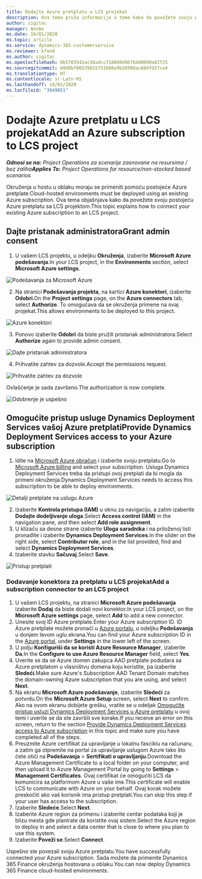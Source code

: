 ```yaml
---
title: Dodajte Azure pretplatu u LCS projekat
description: Ova tema pruža informacije o tome kako da povežete svoju Azure pretplatu sa LCS projektom.
author: sigitac
manager: Annbe
ms.date: 10/01/2020
ms.topic: article
ms.service: dynamics-365-customerservice
ms.reviewer: kfend
ms.author: sigitac
ms.openlocfilehash: 0b5703542ac58adcc710890d9676dd0090a82f25
ms.sourcegitcommit: b9d8bf00239815f31686e9b28998ac684fd2fca4
ms.translationtype: HT
ms.contentlocale: sr-Latn-RS
ms.lasthandoff: 10/02/2020
ms.locfileid: "3949051"
---
```

# <a name="add-an-azure-subscription-to-lcs-project"></a><span data-ttu-id="a35e8-103">Dodajte Azure pretplatu u LCS projekat</span><span class="sxs-lookup"><span data-stu-id="a35e8-103">Add an Azure subscription to LCS project</span></span>

<span data-ttu-id="a35e8-104">_**Odnosi se na:** Project Operations za scenarije zasnovane na resursima / bez zaliha_</span><span class="sxs-lookup"><span data-stu-id="a35e8-104">_**Applies To:** Project Operations for resource/non-stocked based scenarios_</span></span>

<span data-ttu-id="a35e8-105">Okruženja u hostu u oblaku moraju se primeniti pomoću postojeće Azure pretplate.</span><span class="sxs-lookup"><span data-stu-id="a35e8-105">Cloud-hosted environments must be deployed using an existing Azure subscription.</span></span> <span data-ttu-id="a35e8-106">Ova tema objašnjava kako da povežete svoju postojeću Azure pretplatu sa LCS projektom.</span><span class="sxs-lookup"><span data-stu-id="a35e8-106">This topic explains how to connect your existing Azure subscription to an LCS project.</span></span> 

## <a name="grant-admin-consent"></a><span data-ttu-id="a35e8-107">Dajte pristanak administratora</span><span class="sxs-lookup"><span data-stu-id="a35e8-107">Grant admin consent</span></span>

1. <span data-ttu-id="a35e8-108">U vašem LCS projektu, u odeljku **Okruženja**, izaberite **Microsoft Azure podešavanja**.</span><span class="sxs-lookup"><span data-stu-id="a35e8-108">In your LCS project, in the **Environments** section, select **Microsoft Azure settings**.</span></span>

![Podešavanja za Microsoft Azure](./media/1MicrosoftAzureSettings.png)

2. <span data-ttu-id="a35e8-110">Na stranici **Podešavanja projekta**, na kartici **Azure konektori**, izaberite **Odobri**.</span><span class="sxs-lookup"><span data-stu-id="a35e8-110">On the **Project settings** page, on the **Azure connectors** tab, select **Authorize**.</span></span> <span data-ttu-id="a35e8-111">To omogućava da se okruženja primene na ovaj projekat.</span><span class="sxs-lookup"><span data-stu-id="a35e8-111">This allows environments to be deployed to this project.</span></span>

![Azure konektori](./media/2AzureConnectors.png)

3. <span data-ttu-id="a35e8-113">Ponovo izaberite **Odobri** da biste pružili pristanak administratora.</span><span class="sxs-lookup"><span data-stu-id="a35e8-113">Select **Authorize** again to provide admin consent.</span></span>

![Dajte pristanak administratora](./media/3GrantAdminConsent.png)

4. <span data-ttu-id="a35e8-115">Prihvatite zahtev za dozvole.</span><span class="sxs-lookup"><span data-stu-id="a35e8-115">Accept the permissions request.</span></span>

![Prihvatite zahtev za dozvole](./media/4AcceptPermissionRequest.png)

<span data-ttu-id="a35e8-117">Ovlašćenje je sada završeno.</span><span class="sxs-lookup"><span data-stu-id="a35e8-117">The authorization is now complete.</span></span> 

![Odobrenje je uspešno](./media/5AuthorizationComplete.png)

## <a name="provide-dynamics-deployment-services-access-to-your-azure-subscription"></a><a name="provide"></a><span data-ttu-id="a35e8-119">Omogućite pristup usluge Dynamics Deployment Services vašoj Azure pretplati</span><span class="sxs-lookup"><span data-stu-id="a35e8-119">Provide Dynamics Deployment Services access to your Azure subscription</span></span>

1. <span data-ttu-id="a35e8-120">Idite na [Microsoft Azure obračun](https://portal.azure.com/#blade/Microsoft\_Azure\_Billing/SubscriptionsBlade) i izaberite svoju pretplatu.</span><span class="sxs-lookup"><span data-stu-id="a35e8-120">Go to [Microsoft Azure billing](https://portal.azure.com/#blade/Microsoft\_Azure\_Billing/SubscriptionsBlade) and select your subscription.</span></span> <span data-ttu-id="a35e8-121">Usluga Dynamics Deployment Services treba da pristupi ovoj pretplati da bi mogla da primeni okruženja.</span><span class="sxs-lookup"><span data-stu-id="a35e8-121">Dynamics Deployment Services needs to access this subscription to be able to deploy environments.</span></span>

![Detalji pretplate na uslugu Azure](./media/6AzureSubscription.png)

2. <span data-ttu-id="a35e8-123">Izaberite **Kontrola pristupa (IAM)** u oknu za navigaciju, a zatim izaberite **Dodajte dodeljivanje uloga**.</span><span class="sxs-lookup"><span data-stu-id="a35e8-123">Select **Access control (IAM)** in the navigation pane, and then select **Add role assignment**.</span></span>
3. <span data-ttu-id="a35e8-124">U klizaču sa desne strane izaberite **Uloga saradnika** i na priloženoj listi pronađite i izaberite **Dynamics Deployment Services**.</span><span class="sxs-lookup"><span data-stu-id="a35e8-124">In the slider on the right side, select **Contributor role**, and in the list provided, find and select **Dynamics Deployment Services**.</span></span> 
4. <span data-ttu-id="a35e8-125">Izaberite stavku **Sačuvaj**.</span><span class="sxs-lookup"><span data-stu-id="a35e8-125">Select **Save**.</span></span>

![Pristup pretplati](./media/7SubscriptionAccess.png)

### <a name="add-a-subscription-connector-to-an-lcs-project"></a><span data-ttu-id="a35e8-127">Dodavanje konektora za pretplatu u LCS projekat</span><span class="sxs-lookup"><span data-stu-id="a35e8-127">Add a subscription connector to an LCS project</span></span>

1. <span data-ttu-id="a35e8-128">U vašem LCS projektu, na stranici **Microsoft Azure podešavanja** izaberite **Dodaj** da biste dodali novi konektor.</span><span class="sxs-lookup"><span data-stu-id="a35e8-128">In your LCS project, on the **Microsoft Azure settings** page, select **Add** to add a new connector.</span></span>
2. <span data-ttu-id="a35e8-129">Unesite svoj ID Azure pretplate.</span><span class="sxs-lookup"><span data-stu-id="a35e8-129">Enter your Azure subscription ID.</span></span> <span data-ttu-id="a35e8-130">ID Azure pretplate možete pronaći u [Azure portalu](https://ms.portal.azure.com/), u odeljku  **Podešavanja**  u donjem levom uglu ekrana.</span><span class="sxs-lookup"><span data-stu-id="a35e8-130">You can find your Azure subscription ID in the [Azure portal](https://ms.portal.azure.com/), under  **Settings**  in the lower left of the screen.</span></span>
3. <span data-ttu-id="a35e8-131">U polju **Konfiguriši da se koristi Azure Resource Manager**, izaberite **Da**.</span><span class="sxs-lookup"><span data-stu-id="a35e8-131">In the **Configure to use Azure Resource Manager** field, select **Yes**.</span></span>
4. <span data-ttu-id="a35e8-132">Uverite se da se Azure domen zakupca AAD pretplate podudara sa Azure pretplatom u vlasništvu domena koju koristite, pa izaberite **Sledeći**.</span><span class="sxs-lookup"><span data-stu-id="a35e8-132">Make sure Azure's Subscription AAD Tenant Domain matches the domain-owning Azure subscription that you are using, and select **Next**.</span></span>
5. <span data-ttu-id="a35e8-133">Na ekranu **Microsoft Azure podešavanje**, izaberite **Sledeći** za potvrdu.</span><span class="sxs-lookup"><span data-stu-id="a35e8-133">On the **Microsoft Azure Setup** screen, select **Next** to confirm.</span></span> <span data-ttu-id="a35e8-134">Ako na ovom ekranu dobijete grešku, vratite se u odeljak [Omogućite pristup usluzi Dynamics Deployment Services u Azure pretplatu](#provide) u ovoj temi i uverite se da ste završili sve korake.</span><span class="sxs-lookup"><span data-stu-id="a35e8-134">If you receive an error on this screen, return to the section [Provide Dynamics Deployment Services access to Azure subscription](#provide) in this topic and make sure you have completed all of the steps.</span></span>
6. <span data-ttu-id="a35e8-135">Preuzmite Azure certifikat za upravljanje u lokalnu fasciklu na računaru, a zatim ga otpremite na portal za upravljanje uslugom Azure tako što ćete otići na **Podešavanja** > **Sertifikati o upravljanju**.</span><span class="sxs-lookup"><span data-stu-id="a35e8-135">Download the Azure Management Certificate to a local folder on your computer, and then upload it to Azure Management Portal by going to **Settings** > **Management Certificates**.</span></span> <span data-ttu-id="a35e8-136">Ovaj certifikat će omogućiti LCS da komunicira sa platformom Azure u vaše ime.</span><span class="sxs-lookup"><span data-stu-id="a35e8-136">This certificate will enable LCS to communicate with Azure on your behalf.</span></span> <span data-ttu-id="a35e8-137">Ovaj korak možete preskočiti ako vaš korisnik ima pristup pretplati.</span><span class="sxs-lookup"><span data-stu-id="a35e8-137">You can skip this step if your user has access to the subscription.</span></span>
7. <span data-ttu-id="a35e8-138">Izaberite **Sledeće**.</span><span class="sxs-lookup"><span data-stu-id="a35e8-138">Select  **Next**.</span></span>
8. <span data-ttu-id="a35e8-139">Izaberite Azure region za primenu i izaberite centar podataka koji je blizu mesta gde planirate da koristite ovaj sistem.</span><span class="sxs-lookup"><span data-stu-id="a35e8-139">Select the Azure region to deploy in and select a data center that is close to where you plan to use this system.</span></span>
9.  <span data-ttu-id="a35e8-140">Izaberite **Poveži se**.</span><span class="sxs-lookup"><span data-stu-id="a35e8-140">Select  **Connect**.</span></span>

<span data-ttu-id="a35e8-141">Uspešno ste povezali svoju Azure pretplatu.</span><span class="sxs-lookup"><span data-stu-id="a35e8-141">You have successfully connected your Azure subscription.</span></span> <span data-ttu-id="a35e8-142">Sada možete da primenite Dynamics 365 Finance okruženja hostovana u oblaku.</span><span class="sxs-lookup"><span data-stu-id="a35e8-142">You can now deploy Dynamics 365 Finance cloud-hosted environments.</span></span>


